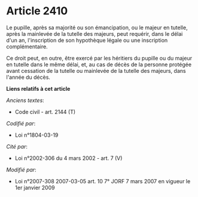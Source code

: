 # Article 2410

Le pupille, après sa majorité ou son émancipation, ou le majeur en tutelle, après la mainlevée de la tutelle des majeurs,
peut requérir, dans le délai d'un an, l'inscription de son hypothèque légale ou une inscription complémentaire.

Ce droit peut, en outre, être exercé par les héritiers du pupille ou du majeur en tutelle dans le même délai, et, au cas de
décès de la personne protégée avant cessation de la tutelle ou mainlevée de la tutelle des majeurs, dans l'année du décès.

**Liens relatifs à cet article**

_Anciens textes_:

  - Code civil - art. 2144 (T)

_Codifié par_:

  - Loi n°1804-03-19

_Cité par_:

  - Loi n°2002-306 du 4 mars 2002 - art. 7 (V)

_Modifié par_:

  - Loi n°2007-308 2007-03-05 art. 10 7° JORF 7 mars 2007 en vigueur le 1er janvier 2009
